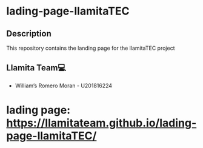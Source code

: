 # lading-page-llamitaTEC

## Description
This repository contains the landing page for the llamitaTEC project

## Llamita Team💻
* William’s Romero Moran - U201816224


# lading page: https://llamitateam.github.io/lading-page-llamitaTEC/
